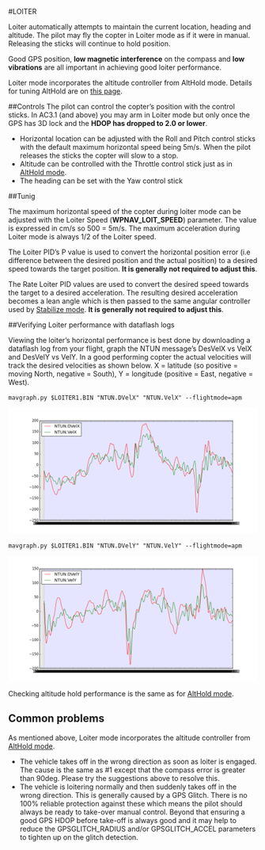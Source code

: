 #LOITER

Loiter automatically attempts to maintain the current location, heading and altitude. The pilot may fly the copter in Loiter mode as if it were in manual. Releasing the sticks will continue to hold position.

Good GPS position, **low magnetic interference** on the compass and **low vibrations** are all important in achieving good loiter performance.

Loiter mode incorporates the altitude controller from AltHold mode.  Details for tuning AltHold are on [this page](altitude_hold.md).

##Controls
The pilot can control the copter’s position with the control sticks. In AC3.1 (and above) you may arm in Loiter mode but only once the GPS has 3D lock and the **HDOP has dropped to 2.0 or lower**.

- Horizontal location can be adjusted with the Roll and Pitch control sticks with the default maximum horizontal speed being 5m/s.  When the pilot releases the sticks the copter will slow to a stop.
- Altitude can be controlled with the Throttle control stick just as in [AltHold mode](altitude_hold.md).
- The heading can be set with the Yaw control stick

##Tunig

The maximum horizontal speed of the copter during loiter mode can be adjusted with the Loiter Speed (**WPNAV_LOIT_SPEED**) parameter. The value is expressed in cm/s so 500 = 5m/s.  The maximum acceleration during Loiter mode is always 1/2 of the Loiter speed.

The Loiter PID’s P value is used to convert the horizontal position error (i.e difference between the desired position and the actual position) to a desired speed towards the target position.  **It is generally not required to adjust this**. 

The Rate Loiter PID values are used to convert the desired speed towards the target to a desired acceleration.  The resulting desired acceleration becomes a lean angle which is then passed to the same angular controller used by [Stabilize mode](stabilization.md).  **It is generally not required to adjust this**.

##Verifying Loiter performance with dataflash logs

Viewing the loiter’s horizontal performance is best done by downloading a dataflash log from your flight, graph the NTUN message’s DesVelX vs VelX and DesVelY vs VelY.  In a good performing copter the actual velocities will track the desired velocities as shown below.  X = latitude (so positive = moving North, negative = South), Y = longitude (positive = East, negative = West).

```
mavgraph.py $LOITER1.BIN "NTUN.DVelX" "NTUN.VelX" --flightmode=apm
```

![velX](../erleimg/LOITER/loiterX.png)

```
mavgraph.py $LOITER1.BIN "NTUN.DVelY" "NTUN.VelY" --flightmode=apm
```

![velY](../erleimg/LOITER/loiterY.png)

Checking altitude hold performance is the same as for [AltHold mode](altitude_hold.md).

## Common problems

As mentioned above, Loiter mode incorporates the altitude controller from [AltHold mode](altitude_hold.md).

- The vehicle takes off in the wrong direction as soon as loiter is engaged.  The cause is the same as #1 except that the compass error is greater than 90deg.  Please try the suggestions above to resolve this.
- The vehicle is loitering normally and then suddenly takes off in the wrong direction.  This is generally caused by a GPS Glitch.  There is no 100% reliable protection against these which means the pilot should always be ready to take-over manual control.  Beyond that ensuring a good GPS HDOP before take-off is always good and it may help to reduce the GPSGLITCH_RADIUS and/or GPSGLITCH_ACCEL parameters to tighten up on the glitch detection.
